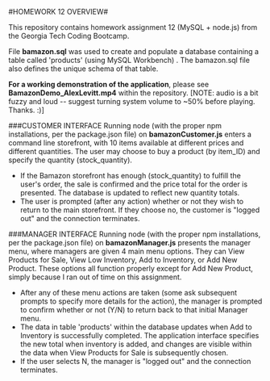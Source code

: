 #HOMEWORK 12 OVERVIEW#

This repository contains homework assignment 12 (MySQL + node.js) from the Georgia Tech Coding Bootcamp.

File **bamazon.sql** was used to create and populate a database containing a table called 'products' (using MySQL Workbench) . The bamazon.sql file also defines the unique schema of that table.

**For a working demonstration of the application**, please see **BamazonDemo_AlexLevitt.mp4** within the repository.
[NOTE: audio is a bit fuzzy and loud -- suggest turning system volume to ~50% before playing. Thanks. :)]


###CUSTOMER INTERFACE
Running node (with the proper npm installations, per the package.json file) on **bamazonCustomer.js** enters a command line storefront, with 10 items available at different prices and different quantities. The user may choose to buy a product (by item_ID) and specify the quantity (stock_quantity).

- If the Bamazon storefront has enough (stock_quantity) to fulfill the user's order, the sale is confirmed and the price total for the order is presented. The database is updated to reflect new quantity totals.
- The user is prompted (after any action) whether or not they wish to return to the main storefront. If they choose no, the customer is "logged out" and the connection terminates.


###MANAGER INTERFACE
Running node (with the proper npm installations, per the package.json file) on **bamazonManager.js** presents the manager menu, where managers are given 4 main menu options. They can View Products for Sale, View Low Inventory, Add to Inventory, or Add New Product. These options all function properly except for Add New Product, simply because I ran out of time on this assignment.

- After any of these menu actions are taken (some ask subsequent prompts to specify more details for the action), the manager is prompted to confirm whether or not (Y/N) to return back to that initial Manager menu. 
- The data in table 'products' within the database updates when Add to Inventory is successfully completed. The application interface specifies the new total when inventory is added, and changes are visible within the data when View Products for Sale is subsequently chosen.
- If the user selects N, the manager is "logged out" and the connection terminates.



